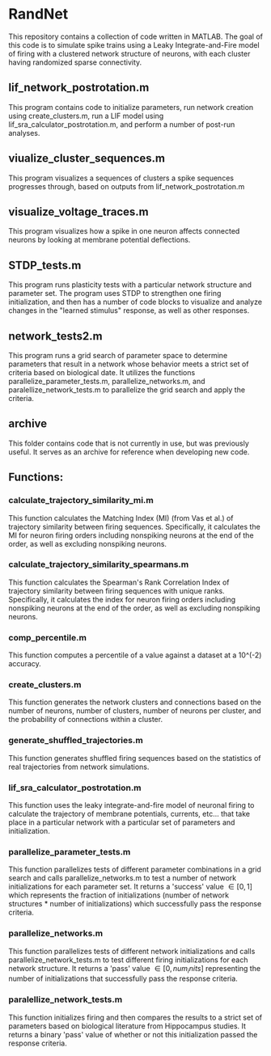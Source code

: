# RandNet
 This repository contains a collection of code written in MATLAB. The goal of this code is to simulate spike trains using a Leaky Integrate-and-Fire model of firing with a clustered network structure of neurons, with each cluster having randomized sparse connectivity.
 
 ## lif_network_postrotation.m
 This program contains code to initialize parameters, run network creation using create_clusters.m, run a LIF model using lif_sra_calculator_postrotation.m, and perform a number of post-run analyses.
 
 ## viualize_cluster_sequences.m
 This program visualizes a sequences of clusters a spike sequences progresses through, based on outputs from lif_network_postrotation.m
 
 ## visualize_voltage_traces.m
 This program visualizes how a spike in one neuron affects connected neurons by looking at membrane potential deflections.
 
 ## STDP_tests.m
 This program runs plasticity tests with a particular network structure and parameter set. The program uses STDP to strengthen one firing initialization, and then has a number of code blocks to visualize and analyze changes in the "learned stimulus" response, as well as other responses.
 
 ## network_tests2.m
 This program runs a grid search of parameter space to determine parameters that result in a network whose behavior meets a strict set of criteria based on biological date. It utilizes the functions parallelize_parameter_tests.m, parallelize_networks.m, and paralellize_network_tests.m to parallelize the grid search and apply the criteria.
 
 ## archive
 This folder contains code that is not currently in use, but was previously useful. It serves as an archive for reference when developing new code.

 ## Functions:
 
 ### calculate_trajectory_similarity_mi.m
 This function calculates the Matching Index (MI) (from Vas et al.) of trajectory similarity between firing sequences. Specifically, it calculates the MI for neuron firing orders including nonspiking neurons at the end of the order, as well as excluding nonspiking neurons.
 
 ### calculate_trajectory_similarity_spearmans.m
 This function calculates the Spearman's Rank Correlation Index of trajectory similarity between firing sequences with unique ranks. Specifically, it calculates the index for neuron firing orders including nonspiking neurons at the end of the order, as well as excluding nonspiking neurons.
 
 ### comp_percentile.m
 This function computes a percentile of a value against a dataset at a 10^(-2) accuracy.
 
 ### create_clusters.m
 This function generates the network clusters and connections based on the number of neurons, number of clusters, number of neurons per cluster, and the probability of connections within a cluster.
 
 ### generate_shuffled_trajectories.m
 This function generates shuffled firing sequences based on the statistics of real trajectories from network simulations.
 
 ### lif_sra_calculator_postrotation.m
 This function uses the leaky integrate-and-fire model of  neuronal firing to calculate the trajectory of membrane potentials, currents, etc... that take place in a particular network with a particular set of parameters and initialization.
 
 ### parallelize_parameter_tests.m
 This function parallelizes tests of different parameter combinations in a grid search and calls parallelize_networks.m to test a number of network initializations for each parameter set. It returns a 'success' value $\in [0,1]$ which represents the fraction of initializations (number of network structures * number of initializations) which successfully pass the response criteria.
 
 ### parallelize_networks.m
 This function parallelizes tests of different network initializations and calls parallelize_network_tests.m to test different firing initializations for each network structure. It returns a 'pass' value $\in [0, num_inits]$ representing the number of initializations that successfully pass the response criteria.
 
 ### paralellize_network_tests.m
 This function initializes firing and then compares the results to a strict set of parameters based on biological literature from Hippocampus studies. It returns a binary 'pass' value of whether or not this initialization passed the response criteria.
 
 
 
